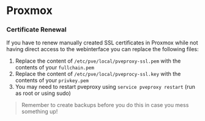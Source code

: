 # Proxmox
### Certificate Renewal
If you have to renew manually created SSL certificates in Proxmox while not having direct access to the webinterface you can replace the following files:
1. Replace the content of `/etc/pve/local/pveproxy-ssl.pem` with the contents of your `fullchain.pem`
2. Replace the content of `/etc/pve/local/pveprocy-ssl.key` with the contents of your `privkey.pem`
3. You may need to restart pveproxy using `service pveproxy restart` (run as root or using sudo)

> Remember to create backups before you do this in case you mess something up!
